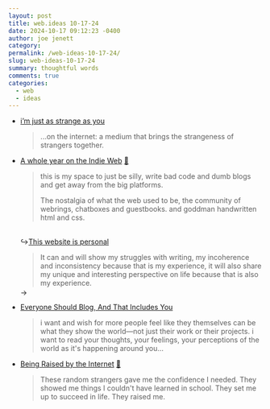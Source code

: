 ```yaml
---
layout: post
title: web.ideas 10-17-24
date: 2024-10-17 09:12:23 -0400
author: joe jenett
category: 
permalink: /web-ideas-10-17-24/
slug: web-ideas-10-17-24
summary: thoughtful words
comments: true
categories:
  - web
  - ideas
---
```

<ul class="links">
	<li><a title="Winnie Lim » i’m just as strange as you" href="https://winnielim.org/notes/im-just-as-strange-as-you/">i’m just as strange as you</a><blockquote><p>...on the internet: a medium that brings the strangeness of strangers together.</p></blockquote></li>
	<li><a title="A whole year on the Indie Web - Frills" href="https://frills.dev/blog/240404-anniversary/">A whole year on the Indie Web</a> <a title="source" href="https://pinboard.in/u:ramblinggit">📌</a><blockquote><p>this is my space to just be silly, write bad code and dumb blogs and get away from the big platforms.</p><p>The nostalgia of what the web used to be, the community of webrings, chatboxes and guestbooks. and goddman handwritten html and css.</p></blockquote><br>&#8618;<a title="This website is personal - Frills" href="https://frills.dev/blog/070224-this-website-is-personal-girls/">This website is personal</a><blockquote><p>It can and will show my struggles with writing, my incoherence and inconsistency because that is my experience, it will also share my unique and interesting perspective on life because that is also my experience. </p></blockquote><span title="led to site shown below" style="position:relative;top:-12px;">&#8594;</span></li>
	<li><a title="EveryoneShouldBlog.txt | the library of alexandra" href="https://library.xandra.cc/everyone-should-blog/">Everyone Should Blog, And That Includes You</a><blockquote><p>i want and wish for more people feel like they themselves can be what they show the world—not just their work or their projects. i want to read your thoughts, your feelings, your perceptions of the world as it's happening around you...</p></blockquote></li>
	<li><a title="Jimmy Miller" href="https://jimmyhmiller.github.io/raised">Being Raised by the Internet</a> <a title="source" href="https://pinboard.in/u:mikael">📌</a><blockquote><p>These random strangers gave me the confidence I needed. They showed me things I couldn't have learned in school. They set me up to succeed in life. They raised me.</p></blockquote></li>
</ul>

<a href="https://brid.gy/publish/mastodon"></a>
